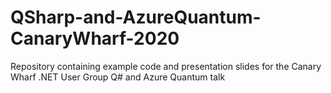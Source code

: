 # QSharp-and-AzureQuantum-CanaryWharf-2020
Repository containing example code and presentation slides for the Canary Wharf .NET User Group Q# and Azure Quantum talk
